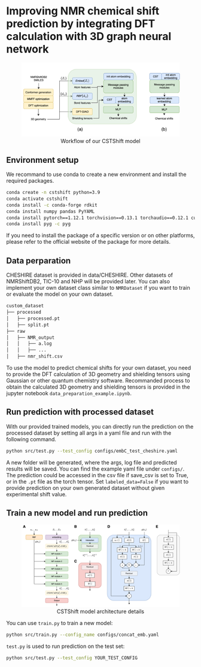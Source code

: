 # Improving NMR chemical shift prediction by integrating DFT calculation with 3D graph neural network 

<figure>
  <img
  src="fig/fig2.svg">
  <figcaption>Workflow of our CSTShift model</figcaption>
  <style>
    figure {
      text-align: center;
    }
    figcaption {
      text-align: center;
    }
  </style>
</figure>

## Environment setup
We recommand to use conda to create a new environment and install the required packages. 

```bash
conda create -n cstshift python=3.9
conda activate cstshift
conda install -c conda-forge rdkit
conda install numpy pandas PyYAML
conda install pytorch==1.12.1 torchvision==0.13.1 torchaudio==0.12.1 cudatoolkit=11.3 -c pytorch
conda install pyg -c pyg
```

If you need to install the package of a specific version or on other platforms, please refer to the official website of the package for more details.

## Data perparation
CHESHIRE dataset is provided in data/CHESHIRE. Other datasets of NMRShiftDB2, TIC-10 and NHP will be provided later. You can also implement your own dataset class similar to `NMRDataset` if you want to train or evaluate the model on your own dataset.

```bash
custom_dataset
├── processed
│   ├── processed.pt
│   ├── split.pt
├── raw
│   ├── NMR_output
│   │   ├── a.log
│   │   ├── ...
│   ├── nmr_shift.csv
```

To use the model to predict chemical shifts for your own dataset, you need to provide the DFT calculation of 3D geometry and shielding tensors using Gaussian or other quantum chemistry software. Recommanded process to obtain the calculated 3D geometry and shielding tensors is provided in the jupyter notebook `data_preparation_example.ipynb`.


## Run prediction with processed dataset

With our provided trained models, you can directly run the prediction on the processed dataset by setting all args in a yaml file and run with the following command. 

```bash
python src/test.py --test_config configs/embC_test_cheshire.yaml
```

A new folder will be generated, where the args, log file and predicted results will be saved. You can find the example yaml file under `configs/`. The prediction could be accessed in the csv file if save_csv is set to True, or in the `.pt` file as the torch tensor. Set `labeled_data=False` if you want to provide prediction on your own generated dataset without given experimental shift value.

## Train a new model and run prediction

<figure>
  <img
  src="fig/SIfig_model.svg">
  <figcaption>CSTShift model architecture details</figcaption>
  <style>
    figure {
      text-align: center;
    }
    figcaption {
      text-align: center;
    }
  </style>
</figure>

You can use `train.py` to train a new model: 
  
  ```bash
  python src/train.py --config_name configs/concat_emb.yaml
  ```

`test.py` is used to run prediction on the test set:

  ```bash
  python src/test.py --test_config YOUR_TEST_CONFIG
  ```